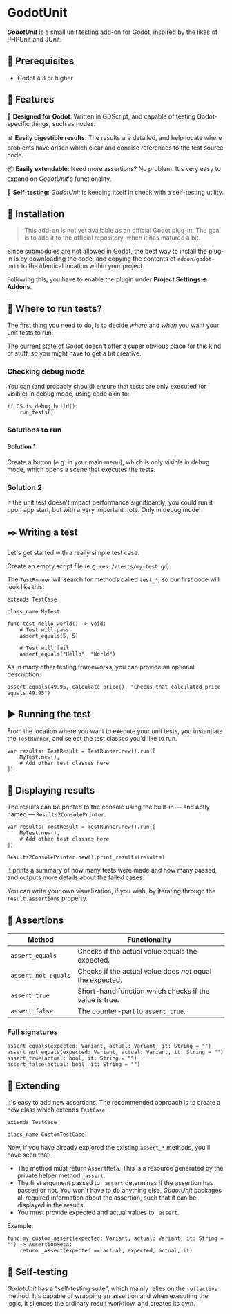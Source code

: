 # GodotUnit

**_GodotUnit_** is a small unit testing add-on for Godot, inspired by
the likes of PHPUnit and JUnit.

## 💫 Prerequisites

- Godot 4.3 or higher

## 🔖 Features

🎁 **Designed for Godot**: Written in GDScript, and capable of testing Godot-specific
things, such as nodes.

📊 **Easily digestible results**: The results are detailed, and help locate
where problems have arisen which clear and concise references to the test source code.

📦 **Easily extendable**: Need more assertions? No problem. It's very easy to
expand on _GodotUnit_'s functionality.

🔬 **Self-testing**: _GodotUnit_ is keeping itself in check with a self-testing utility.

## 🚀 Installation

> This add-on is not yet available as an official Godot plug-in.
> The goal is to add it to the official repository, when it has matured a bit.

Since
[submodules are not allowed in Godot](https://docs.godotengine.org/en/latest/community/asset_library/submitting_to_assetlib.html#requirements),
the best way to install the plug-in is by downloading the code, and copying the contents
of ``addon/godot-unit`` to the identical location within your project.

Following this, you have to enable the plugin under **Project Settings &rarr; Addons**.

## 🚦 Where to run tests?

The first thing you need to do, is to decide _where_ and _when_ you want
your unit tests to run.

The current state of Godot doesn't offer a super obvious
place for this kind of stuff, so you might have to get a bit creative.

### Checking debug mode

You can (and probably should) ensure that tests are only executed (or visible)
in debug mode, using code akin to:

````gdscript
if OS.is_debug_build():
    run_tests()
````

### Solutions to run

#### Solution 1

Create a button (e.g. in your main menu), which is only visible in
debug mode, which opens a scene that executes the tests.

### Solution 2

If the unit test doesn't impact performance significantly,
you could run it upon app start, but with a very important
note: Only in debug mode!

## ✒️ Writing a test

Let's get started with a really simple test case.

Create an empty script file (e.g. ``res://tests/my-test.gd``)

The ``TestRunner`` will search for methods called ``test_*``, so our
first code will look like this:

````GDScript
extends TestCase

class_name MyTest

func test_hello_world() -> void:
    # Test will pass
    assert_equals(5, 5)
    
    # Test will fail
    assert_equals("Hello", "World")
````

As in many other testing frameworks, you can provide an optional description:

````GDScript
assert_equals(49.95, calculate_price(), "Checks that calculated price equals 49.95")
````

## ▶️ Running the test

From the location where you want to execute your unit tests, you
instantiate the ``TestRunner``, and select the test classes you'd like to run.

````GDScript
var results: TestResult = TestRunner.new().run([
    MyTest.new(),
    # Add other test classes here
])
````

## 📢 Displaying results

The results can be printed to the console using the built-in &mdash; and aptly named
&mdash; ``Results2ConsolePrinter``.

````GDScript
var results: TestResult = TestRunner.new().run([
    MyTest.new(),
    # Add other test classes here
])

Results2ConsolePrinter.new().print_results(results)
````

It prints a summary of how many tests were made and how many passed,
and outputs more details about the failed cases.

You can write your own visualization, if you wish, by iterating through
the ``result.assertions`` property.

## 📜 Assertions

| Method                | Functionality                                             |
|-----------------------|-----------------------------------------------------------|
| ``assert_equals``     | Checks if the actual value equals the expected.           |
| ``assert_not_equals`` | Checks if the actual value does _not_ equal the expected. |
| ``assert_true``       | Short-hand function which checks if the value is true.    |
| ``assert_false``      | The counter-part to ``assert_true``.                      |

### Full signatures

````GDScript
assert_equals(expected: Variant, actual: Variant, it: String = "")
assert_not_equals(expected: Variant, actual: Variant, it: String = "")
assert_true(actual: bool, it: String = "")
assert_false(actual: bool, it: String = "")
````

## 🌿 Extending

It's easy to add new assertions. The recommended approach is to create
a new class which extends ``TestCase``.

````GDScript
extends TestCase

class_name CustomTestCase
````

Now, if you have already explored the existing ``assert_*`` methods,
you'll have seen that:

- The method must return ``AssertMeta``. This is a resource generated by
  the private helper method ``_assert``.
- The first argument passed to ``_assert`` determines if the assertion has
  passed or not. You won't have to do anything else, _GodotUnit_ packages
  all required information about the assertion, such that it can be displayed
  in the results.
- You must provide expected and actual values to ``_assert``.

Example:

````GDScript
func my_custom_assert(expected: Variant, actual: Variant, it: String = "") -> AssertionMeta:
	return _assert(expected == actual, expected, actual, it)
````

## 🔬 Self-testing

_GodotUnit_ has a "self-testing suite", which mainly relies on the
``reflective`` method. It's capable of wrapping an assertion and when
executing the logic, it silences the ordinary result workflow, and creates
its own.
